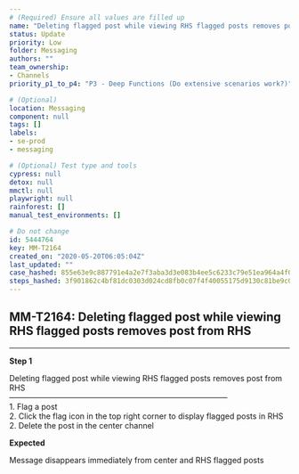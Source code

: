 ```yaml
---
# (Required) Ensure all values are filled up
name: "Deleting flagged post while viewing RHS flagged posts removes post from RHS"
status: Update
priority: Low
folder: Messaging
authors: ""
team_ownership: 
- Channels
priority_p1_to_p4: "P3 - Deep Functions (Do extensive scenarios work?)"

# (Optional)
location: Messaging
component: null
tags: []
labels: 
- se-prod
- messaging

# (Optional) Test type and tools
cypress: null
detox: null
mmctl: null
playwright: null
rainforest: []
manual_test_environments: []

# Do not change
id: 5444764
key: MM-T2164
created_on: "2020-05-20T06:05:04Z"
last_updated: ""
case_hashed: 855e63e9c887791e4a2e7f3aba3d3e083b4ee5c6233c79e51ea964a4f030d85c1074046b44940930263635bbf9ed38b6
steps_hashed: 3f901862c4bf81dc0303d024cd8fb0c07f4f40055175d9130c81be9c0bbf96a0cc8e033f3689d642a375ca2f803ae0d1
---
```


<!-- (Auto-generated) Based on frontmatter's "key" and "name" -->

## MM-T2164: Deleting flagged post while viewing RHS flagged posts removes post from RHS

---

**Step 1**

Deleting flagged post while viewing RHS flagged posts removes post from RHS\
————————————————————————————\
1\. Flag a post\
2\. Click the flag icon in the top right corner to display flagged posts in RHS\
2\. Delete the post in the center channel

**Expected**

Message disappears immediately from center and RHS flagged posts
